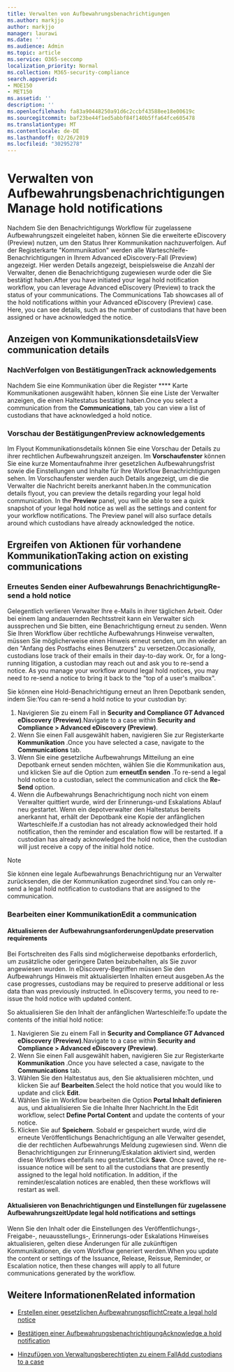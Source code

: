```yaml
---
title: Verwalten von Aufbewahrungsbenachrichtigungen
ms.author: markjjo
author: markjjo
manager: laurawi
ms.date: ''
ms.audience: Admin
ms.topic: article
ms.service: O365-seccomp
localization_priority: Normal
ms.collection: M365-security-compliance
search.appverid:
- MOE150
- MET150
ms.assetid: ''
description: ''
ms.openlocfilehash: fa83a90448250a91d6c2ccbf43588ee18e00619c
ms.sourcegitcommit: baf23be44f1ed5abbf84f140b5ffa64fce605478
ms.translationtype: MT
ms.contentlocale: de-DE
ms.lasthandoff: 02/26/2019
ms.locfileid: "30295278"
---
```

# <a name="manage-hold-notifications"></a><span data-ttu-id="2e8c8-102">Verwalten von Aufbewahrungsbenachrichtigungen</span><span class="sxs-lookup"><span data-stu-id="2e8c8-102">Manage hold notifications</span></span>

<span data-ttu-id="2e8c8-p101">Nachdem Sie den Benachrichtigungs Workflow für zugelassene Aufbewahrungszeit eingeleitet haben, können Sie die erweiterte eDiscovery (Preview) nutzen, um den Status Ihrer Kommunikation nachzuverfolgen. Auf der Registerkarte "Kommunikation" werden alle Warteschleife-Benachrichtigungen in Ihrem Advanced eDiscovery-Fall (Preview) angezeigt. Hier werden Details angezeigt, beispielsweise die Anzahl der Verwalter, denen die Benachrichtigung zugewiesen wurde oder die Sie bestätigt haben.</span><span class="sxs-lookup"><span data-stu-id="2e8c8-p101">After you have initiated your legal hold notification workflow, you can leverage  Advanced eDiscovery (Preview) to track the status of your communications. The Communications Tab showcases all of the hold notifications within your Advanced eDiscovery (Preview) case. Here, you can see details, such as the number of custodians that have been assigned or have acknowledged the notice.</span></span>

## <a name="view-communication-details"></a><span data-ttu-id="2e8c8-106">Anzeigen von Kommunikationsdetails</span><span class="sxs-lookup"><span data-stu-id="2e8c8-106">View communication details</span></span>

### <a name="track-acknowledgements"></a><span data-ttu-id="2e8c8-107">NachVerfolgen von Bestätigungen</span><span class="sxs-lookup"><span data-stu-id="2e8c8-107">Track acknowledgements</span></span>

<span data-ttu-id="2e8c8-108">Nachdem Sie eine Kommunikation über die Register \*\*\*\* Karte Kommunikationen ausgewählt haben, können Sie eine Liste der Verwalter anzeigen, die einen Haltestatus bestätigt haben.</span><span class="sxs-lookup"><span data-stu-id="2e8c8-108">Once you select a communication from the **Communications**, tab you can view a list of custodians that have acknowledged a hold notice.</span></span> 

### <a name="preview-acknowledgements"></a><span data-ttu-id="2e8c8-109">Vorschau der Bestätigungen</span><span class="sxs-lookup"><span data-stu-id="2e8c8-109">Preview acknowledgements</span></span>

<span data-ttu-id="2e8c8-p102">Im Flyout Kommunikationsdetails können Sie eine Vorschau der Details zu ihrer rechtlichen Aufbewahrungszeit anzeigen. Im **Vorschaufenster** können Sie eine kurze Momentaufnahme ihrer gesetzlichen Aufbewahrungsfrist sowie die Einstellungen und Inhalte für Ihre Workflow Benachrichtigungen sehen. Im Vorschaufenster werden auch Details angezeigt, um die die Verwalter die Nachricht bereits anerkannt haben.</span><span class="sxs-lookup"><span data-stu-id="2e8c8-p102">In the communication details flyout, you can preview the details regarding your legal hold communication. In the **Preview** panel, you will be able to see a quick snapshot of your legal hold notice as well as the settings and content for your workflow notifications. The Preview panel will also surface details around which custodians have already acknowledged the notice.</span></span>

## <a name="taking-action-on-existing-communications"></a><span data-ttu-id="2e8c8-113">Ergreifen von Aktionen für vorhandene Kommunikation</span><span class="sxs-lookup"><span data-stu-id="2e8c8-113">Taking action on existing communications</span></span>

### <a name="re-send-a-hold-notice"></a><span data-ttu-id="2e8c8-114">Erneutes Senden einer Aufbewahrungs Benachrichtigung</span><span class="sxs-lookup"><span data-stu-id="2e8c8-114">Re-send a hold notice</span></span>

<span data-ttu-id="2e8c8-p103">Gelegentlich verlieren Verwalter Ihre e-Mails in ihrer täglichen Arbeit. Oder bei einem lang andauernden Rechtsstreit kann ein Verwalter sich aussprechen und Sie bitten, eine Benachrichtigung erneut zu senden. Wenn Sie Ihren Workflow über rechtliche Aufbewahrungs Hinweise verwalten, müssen Sie möglicherweise einen Hinweis erneut senden, um ihn wieder an den "Anfang des Postfachs eines Benutzers" zu versetzen.</span><span class="sxs-lookup"><span data-stu-id="2e8c8-p103">Occasionally, custodians lose track of their emails in their day-to-day work. Or, for a long-running litigation, a custodian may reach out and ask you to re-send a notice. As you manage your workflow around legal hold notices, you may need to re-send a notice to bring it back to the "top of a user's mailbox".</span></span>

<span data-ttu-id="2e8c8-118">Sie können eine Hold-Benachrichtigung erneut an Ihren Depotbank senden, indem Sie:</span><span class="sxs-lookup"><span data-stu-id="2e8c8-118">You can re-send a hold notice to your custodian by:</span></span>
1. <span data-ttu-id="2e8c8-119">Navigieren Sie zu einem Fall in **Security and Compliance _GT_ Advanced eDiscovery (Preview)**.</span><span class="sxs-lookup"><span data-stu-id="2e8c8-119">Navigate to a case within **Security and Compliance > Advanced eDiscovery (Preview)**.</span></span>
2. <span data-ttu-id="2e8c8-120">Wenn Sie einen Fall ausgewählt haben, navigieren Sie zur Registerkarte **Kommunikation** .</span><span class="sxs-lookup"><span data-stu-id="2e8c8-120">Once you have selected a case, navigate to the **Communications** tab.</span></span>
3. <span data-ttu-id="2e8c8-121">Wenn Sie eine gesetzliche Aufbewahrungs Mitteilung an eine Depotbank erneut senden möchten, wählen Sie die Kommunikation aus, und klicken Sie auf die Option zum **erneutEn senden** .</span><span class="sxs-lookup"><span data-stu-id="2e8c8-121">To re-send a legal hold notice to a custodian, select the communication and click the **Re-Send** option.</span></span>
4. <span data-ttu-id="2e8c8-p104">Wenn die Aufbewahrungs Benachrichtigung noch nicht von einem Verwalter quittiert wurde, wird der Erinnerungs-und Eskalations Ablauf neu gestartet. Wenn ein depotverwalter den Haltestatus bereits anerkannt hat, erhält der Depotbank eine Kopie der anfänglichen Warteschleife.</span><span class="sxs-lookup"><span data-stu-id="2e8c8-p104">If a custodian has not already acknowledged their hold notification, then the reminder and escalation flow will be restarted. If a custodian has already acknowledged the hold notice, then the custodian will just receive a copy of the initial hold notice.</span></span>

> [!NOTE]
> <span data-ttu-id="2e8c8-124">Sie können eine legale Aufbewahrungs Benachrichtigung nur an Verwalter zurücksenden, die der Kommunikation zugeordnet sind.</span><span class="sxs-lookup"><span data-stu-id="2e8c8-124">You can only re-send a legal hold notification to custodians that are assigned to the communication.</span></span> 

### <a name="edit-a-communication"></a><span data-ttu-id="2e8c8-125">Bearbeiten einer Kommunikation</span><span class="sxs-lookup"><span data-stu-id="2e8c8-125">Edit a communication</span></span>

#### <a name="update-preservation-requirements"></a><span data-ttu-id="2e8c8-126">Aktualisieren der Aufbewahrungsanforderungen</span><span class="sxs-lookup"><span data-stu-id="2e8c8-126">Update preservation requirements</span></span>
  
<span data-ttu-id="2e8c8-p105">Bei Fortschreiten des Falls sind möglicherweise depotbanks erforderlich, um zusätzliche oder geringere Daten beizubehalten, als Sie zuvor angewiesen wurden. In eDiscovery-Begriffen müssen Sie den Aufbewahrungs Hinweis mit aktualisierten Inhalten erneut ausgeben.</span><span class="sxs-lookup"><span data-stu-id="2e8c8-p105">As the case progresses, custodians may be required to preserve additional or less data than was previously instructed. In eDiscovery terms, you need to re-issue the hold notice with updated content.</span></span>

<span data-ttu-id="2e8c8-129">So aktualisieren Sie den Inhalt der anfänglichen Warteschleife:</span><span class="sxs-lookup"><span data-stu-id="2e8c8-129">To update the contents of the initial hold notice:</span></span>

1. <span data-ttu-id="2e8c8-130">Navigieren Sie zu einem Fall in **Security and Compliance _GT_ Advanced eDiscovery (Preview)**.</span><span class="sxs-lookup"><span data-stu-id="2e8c8-130">Navigate to a case within **Security and Compliance > Advanced eDiscovery (Preview)**.</span></span>
2. <span data-ttu-id="2e8c8-131">Wenn Sie einen Fall ausgewählt haben, navigieren Sie zur Registerkarte **Kommunikation** .</span><span class="sxs-lookup"><span data-stu-id="2e8c8-131">Once you have selected a case, navigate to the **Communications** tab.</span></span>
3. <span data-ttu-id="2e8c8-132">Wählen Sie den Haltestatus aus, den Sie aktualisieren möchten, und klicken Sie auf **Bearbeiten**.</span><span class="sxs-lookup"><span data-stu-id="2e8c8-132">Select the hold notice that you would like to update and click **Edit**.</span></span>
4. <span data-ttu-id="2e8c8-133">Wählen Sie im Workflow bearbeiten die Option **Portal Inhalt definieren** aus, und aktualisieren Sie die Inhalte Ihrer Nachricht.</span><span class="sxs-lookup"><span data-stu-id="2e8c8-133">In the Edit workflow, select **Define Portal Content** and update the contents of your notice.</span></span> 
5. <span data-ttu-id="2e8c8-p106">Klicken Sie auf **Speichern**. Sobald er gespeichert wurde, wird die erneute Veröffentlichungs Benachrichtigung an alle Verwalter gesendet, die der rechtlichen Aufbewahrungs Meldung zugewiesen sind. Wenn die Benachrichtigungen zur Erinnerung/Eskalation aktiviert sind, werden diese Workflows ebenfalls neu gestartet.</span><span class="sxs-lookup"><span data-stu-id="2e8c8-p106">Click **Save**. Once saved, the re-issuance notice will be sent to all the custodians that are presently assigned to the legal hold notification. In addition, if the reminder/escalation notices are enabled, then these workflows will restart as well.</span></span> 


#### <a name="update-legal-hold-notifications-and-settings"></a><span data-ttu-id="2e8c8-137">Aktualisieren von Benachrichtigungen und Einstellungen für zugelassene Aufbewahrungszeit</span><span class="sxs-lookup"><span data-stu-id="2e8c8-137">Update legal hold notifications and settings</span></span>

<span data-ttu-id="2e8c8-138">Wenn Sie den Inhalt oder die Einstellungen des Veröffentlichungs-, Freigabe-, neuausstellungs-, Erinnerungs-oder Eskalations Hinweises aktualisieren, gelten diese Änderungen für alle zukünftigen Kommunikationen, die vom Workflow generiert werden.</span><span class="sxs-lookup"><span data-stu-id="2e8c8-138">When you update the content or settings of the Issuance, Release, Reissue, Reminder, or Escalation notice, then these changes will apply to all future communications generated by the workflow.</span></span>

## <a name="related-information"></a><span data-ttu-id="2e8c8-139">Weitere Informationen</span><span class="sxs-lookup"><span data-stu-id="2e8c8-139">Related information</span></span> 

- [<span data-ttu-id="2e8c8-140">Erstellen einer gesetzlichen Aufbewahrungspflicht</span><span class="sxs-lookup"><span data-stu-id="2e8c8-140">Create a legal hold notice</span></span>](create-hold-notification.md)
    
- [<span data-ttu-id="2e8c8-141">Bestätigen einer Aufbewahrungsbenachrichtigung</span><span class="sxs-lookup"><span data-stu-id="2e8c8-141">Acknowledge a hold notification</span></span>](acknowledge-hold-notification.md)
    
- [<span data-ttu-id="2e8c8-142">Hinzufügen von Verwaltungsberechtigten zu einem Fall</span><span class="sxs-lookup"><span data-stu-id="2e8c8-142">Add custodians to a case</span></span>](add-custodians-to-case.md)